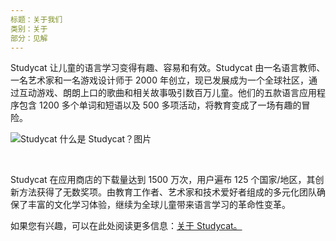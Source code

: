 ```yaml
---
标题：关于我们
类别：关于
部分：见解
---
```

Studycat 让儿童的语言学习变得有趣、容易和有效。Studycat 由一名语言教师、一名艺术家和一名游戏设计师于 2000 年创立，现已发展成为一个全球社区，通过互动游戏、朗朗上口的歌曲和相关故事吸引数百万儿童。他们的五款语言应用程序包含 1200 多个单词和短语以及 500 多项活动，将教育变成了一场有趣的冒险。

![Studycat 什么是 Studycat？图片](https://imagedelivery.net/gjxGkoZTGUWzEAQWbazEuA/2eae4281-f704-43ef-70f5-f393e5235600/w=360,format=auto,compression=fast,dpr=2)

 

Studycat 在应用商店的下载量达到 1500 万次，用户遍布 125 个国家/地区，其创新方法获得了无数奖项。由教育工作者、艺术家和技术爱好者组成的多元化团队确保了丰富的文化学习体验，继续为全球儿童带来语言学习的革命性变革。

如果您有兴趣，可以在此处阅读更多信息：[关于 Studycat。](https://Studycat.com/about/)